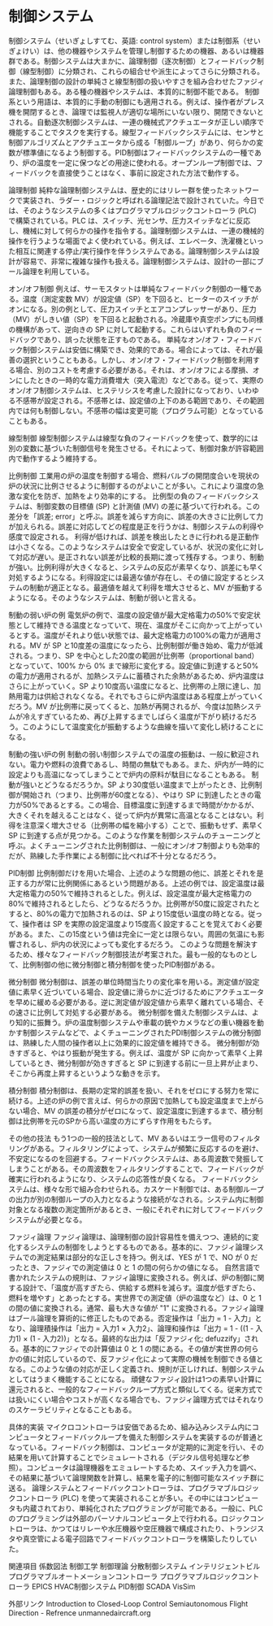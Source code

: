 # 制御システム

制御システム（せいぎょしすてむ、英語: control system）または制御系（せいぎょけい）は、他の機器やシステムを管理し制御するための機器、あるいは機器群である。制御システムは大まかに、論理制御（逐次制御）とフィードバック制御（線型制御）に分類され、これらの組合せや派生によってさらに分類される。また、論理制御の設計の単純さと線型制御の扱いやすさを組み合わせたファジィ論理制御もある。ある種の機器やシステムは、本質的に制御不能である。
制御系という用語は、本質的に手動の制御にも適用される。例えば、操作者がプレス機を開閉するとき、論理では監視人が適切な場所にいない限り、開閉できないとされる。自動逐次制御システムは、一連の機械式アクチュエータが正しい順序で機能することでタスクを実行する。線型フィードバックシステムには、センサと制御アルゴリズムとアクチュエータから成る「制御ループ」があり、何らかの変数が標準値になるよう制御する。PID制御はフィードバックシステムの一種であり、炉の温度を一定に保つなどの用途に使われる。オープンループ制御では、フィードバックを直接使うことはなく、事前に設定された方法で動作する。

論理制御
純粋な論理制御システムは、歴史的にはリレー群を使ったネットワークで実装され、ラダー・ロジックと呼ばれる論理記法で設計されていた。今日では、そのようなシステムの多くはプログラマブルロジックコントローラ (PLC) で構築されている。PLC は、スイッチ、光センサ、圧力スイッチなどに反応し、機械に対して何らかの操作を指令する。論理制御システムは、一連の機械的操作を行うような場面でよく使われている。例えば、エレベータ、洗濯機といった相互に関連する停止/実行操作を伴うシステムである。論理制御システムは設計が容易で、非常に複雑な操作も扱える。論理制御システムは、設計の一部にブール論理を利用している。

オン/オフ制御
例えば、サーモスタットは単純なフィードバック制御の一種である。温度（測定変数 MV）が設定値（SP）を下回ると、ヒーターのスイッチがオンになる。別の例として、圧力スイッチとエアコンプレッサーがあり、圧力（MV）がしきい値（SP）を下回ると起動される。冷蔵庫や真空ポンプにも同様の機構があって、逆向きの SP に対して起動する。これらはいずれも負のフィードバックであり、誤った状態を正すものである。
単純なオン/オフ・フィードバック制御システムは安価に構築でき、効果的である。場合によっては、それが最善の選択ということもある。しかし、オン/オフ・フィードバック制御を利用する場合、別のコストを考慮する必要がある。それは、オン/オフによる摩損、オンにしたときの一時的な電力消費増大（突入電流）などである。従って、実際のオン/オフ制御システムは、ヒステリシスを考慮した設計になっており、いわゆる不感帯が設定される。不感帯とは、設定値の上下のある範囲であり、その範囲内では何も制御しない。不感帯の幅は変更可能（プログラム可能）となっていることもある。

線型制御
線型制御システムは線型な負のフィードバックを使って、数学的には別の変数に基づいた制御信号を発生させる。それによって、制御対象が許容範囲内で動作するよう維持する。

比例制御
工業用の炉の温度を制御する場合、燃料バルブの開閉度合いを現状の炉の状況に比例させるように制御するのがよいことが多い。これにより温度の急激な変化を防ぎ、加熱をより効率的にする。
比例型の負のフィードバックシステムは、制御変数の目標値 (SP) と計測値 (MV) の差に基づいて行われる。この差分を「誤差; error」と呼ぶ。誤差を減らす方向に、誤差の大きさに比例して力が加えられる。誤差に対応してどの程度是正を行うかは、制御システムの利得や感度で設定される。
利得が低ければ、誤差を検出したときに行われる是正動作は小さくなる。このようなシステムは安全で安定しているが、状況の変化に対して対応が遅い。是正されない誤差が比較的長期に渡って残存する。つまり、制動が強い。比例利得が大きくなると、システムの反応が素早くなり、誤差にも早く対処するようになる。利得設定には最適な値が存在し、その値に設定するとシステムの制動が適正となる。最適値を越えて利得を増大させると、MV が振動するようになる。そのようなシステムは、制動が弱いと言える。

制動の弱い炉の例
電気炉の例で、温度の設定値が最大定格電力の50%で安定状態として維持できる温度となっていて、現在、温度がそこに向かって上がっているとする。温度がそれより低い状態では、最大定格電力の100%の電力が適用される。MV が SP と10度差の温度になったら、比例制御が働き始め、電力が低減される。つまり、SP を中心とした20度の範囲が比例帯（proportional band）となっていて、100% から 0% まで線形に変化する。設定値に到達すると50%の電力が適用されるが、加熱システムに蓄積された余熱があるため、炉内温度はさらに上がっていく。SP より10度高い温度になると、比例帯の上限に達し、加熱用電力は供給されなくなる。それでもさらに炉内温度はある程度上がっていくだろう。MV が比例帯に戻ってくると、加熱が再開されるが、今度は加熱システムが冷えすぎているため、再び上昇するまでしばらく温度が下がり続けるだろう。このようにして温度変化が振動するような曲線を描いて変化し続けることになる。

制動の強い炉の例
制動の弱い制御システムでの温度の振動は、一般に歓迎されない。電力や燃料の浪費であるし、時間の無駄でもある。また、炉内が一時的に設定よりも高温になってしまうことで炉内の原料が駄目になることもある。
制動が強いとどうなるだろうか。SP より30度低い温度まで上がったとき、比例制御が開始され（つまり、比例帯が60度となる）、やはり SP に到達したときの電力が50%であるとする。この場合、目標温度に到達するまで時間がかかるが、大きくそれを越えることはなく、従って炉内が異常に高温となることはない。利得を注意深く増大させる（比例帯の幅を縮小する）ことで、振動もせず、素早く SP に到達する点が見つかる。このような作業を制御システムのチューニングと呼ぶ。よくチューニングされた比例制御は、一般にオン/オフ制御よりも効率的だが、熟練した手作業による制御に比べれば不十分となるだろう。

PID制御
比例制御だけを用いた場合、上述のような問題の他に、誤差とそれを是正する力が常に比例関係にあるという問題がある。上述の例では、設定温度は最大定格電力の50%で維持されるとした。例えば、設定温度が最大定格電力の80%で維持されるとしたら、どうなるだろうか。比例帯が50度に設定されたとすると、80%の電力で加熱されるのは、SP より15度低い温度の時となる。従って、操作者は SP を実際の設定温度より15度高く設定することを覚えておく必要がある。また、この15度という値は完全に一定とは限らない。周囲の気温にも影響されるし、炉内の状況によっても変化するだろう。
このような問題を解決するため、様々なフィードバック制御技法が考案された。最も一般的なものとして、比例制御の他に微分制御と積分制御を使ったPID制御がある。

微分制御
微分制御は、誤差の単位時間当たりの変化率を用いる。測定値が設定値に素早く近づいている場合、設定値に滑らかに近づけるためにアクチュエータを早めに緩める必要がある。逆に測定値が設定値から素早く離れている場合、その速さに比例して対処する必要がある。
微分制御を備えた制御システムは、より知的に振舞う。炉の温度制御システムや車載の銃やカメラなどの重い機器を動かす制御システムなどで、よくチューニングされたPDI制御システムの微分制御は、熟練した人間の操作者以上に効果的に設定値を維持できる。
微分制御が効きすぎると、やはり振動が発生する。例えば、温度が SP に向かって素早く上昇しているとき、微分制御が効きすぎると SP に到達する前に一旦上昇が止まり、そこから再度上昇するというような動きを示す。

積分制御
積分制御は、長期の定常的誤差を扱い、それをゼロにする努力を常に続ける。上述の炉の例で言えば、何らかの原因で加熱しても設定温度まで上がらない場合、MV の誤差の積分がゼロになって、設定温度に到達するまで、積分制御は比例帯を元のSPから高い温度の方にずらす作用をもたらす。

その他の技法
もう1つの一般的技法として、MV あるいはエラー信号のフィルタリングがある。フィルタリングによって、システムが頻繁に反応するのを避け、不安定になるのを回避する。フィードバックシステムは、ある周波数で発振してしまうことがある。その周波数をフィルタリングすることで、フィードバックが確実に行われるようになり、システムの応答性が良くなる。
フィードバックシステムは、様々な形で組み合わせられる。カスケード制御では、ある制御ループの出力が別の制御ループの入力となるような接続がなされる。システム内に制御対象となる複数の測定箇所があるとき、一般にそれぞれに対してフィードバックシステムが必要となる。

ファジィ論理
ファジィ論理は、論理制御の設計容易性を備えつつ、連続的に変化するシステムの制御をしようとするものである。基本的に、ファジィ論理システムでの測定結果は部分的な正しさを持つ。例えば、YES が 1 で、NO が 0 だったとき、ファジィでの測定値は 0 と 1 の間の何らかの値になる。
自然言語で書かれたシステムの規則は、ファジィ論理に変換される。例えば、炉の制御に関する設計で、「温度が高すぎたら、供給する燃料を減らす。温度が低すぎたら、燃料を増やす」とあったとする。実世界での測定値（炉の温度など）は、0 と 1 の間の値に変換される。通常、最も大きな値が "1" に変換される。ファジィ論理はブール論理を算術的に修正したものである。否定操作は「出力 = 1 - 入力」となり、論理積操作は「出力 = 入力1 × 入力2」、論理和操作は「出力 = 1 - ((1 - 入力1) × (1 - 入力2))」となる。最終的な出力は「反ファジィ化; defuzzify」される。基本的にファジィでの計算値は 0 と 1 の間にある。その値が実世界の何らかの値に対応しているので、反ファジィ化によって実際の機械を制御できる値となる。このような値の対応が正しく定義され、規則が正しければ、制御システムとしてはうまく機能することになる。
頑健なファジィ設計は1つの素早い計算に還元されると、一般的なフィードバックループ方式と類似してくる。従来方式では扱いにくい場合やコストが高くなる場合でも、ファジィ論理方式ではそれなりのスケーラビリティとなることもある。

具体的実装
マイクロコントローラは安価であるため、組み込みシステム内にコンピュータとフィードバックループを備えた制御システムを実装するのが普通となっている。フィードバック制御は、コンピュータが定期的に測定を行い、その結果を用いて計算することでシミュレートされる（デジタル信号処理など参照）。コンピュータは論理機器をエミュレートするため、スイッチ入力を調べ、その結果に基づいて論理関数を計算し、結果を電子的に制御可能なスイッチ群に送る。
論理システムとフィードバックコントローラは、プログラマブルロジックコントローラ (PLC) を使って実装されることが多い。その中にはコンピュータも内蔵されており、単純化されたプログラミングが可能である。一般に、PLC のプログラミングは外部のパーソナルコンピュータ上で行われる。ロジックコントローラは、かつてはリレーや水圧機器や空圧機器で構成されたり、トランジスタや真空管による電子回路でフィードバックコントローラを構築したりしていた。

関連項目
係数図法
制御工学
制御理論
分散制御システム
インテリジェントビル
プログラマブルオートメーションコントローラ
プログラマブルロジックコントローラ
EPICS
HVAC制御システム
PID制御
SCADA
VisSim

外部リンク
Introduction to Closed-Loop Control
Semiautonomous Flight Direction - Refrence unmannedaircraft.org
